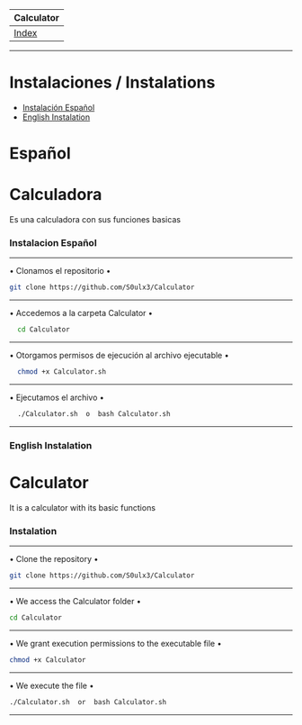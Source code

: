 | Calculator |
| ---------- |
|[Index](https://github.com/S0ulx3/Calculator/blob/main/Calculator.png)|

----------------------------------------------------------------
# Instalaciones / Instalations
- [Instalación Español](#instalacion-español)
- [English Instalation](#english-instalation)

# Español
# Calculadora
Es una calculadora con sus funciones basicas

### Instalacion Español
---------------------------------------------
• Clonamos el repositorio •
```bash
git clone https://github.com/S0ulx3/Calculator
```
-------------------------------------
• Accedemos a la carpeta Calculator •
```bash
  cd Calculator
```
---------------------------------------------
• Otorgamos permisos de ejecución al archivo ejecutable •
```bash
  chmod +x Calculator.sh
```
---------------------------------------------

• Ejecutamos el archivo •
```bash
  ./Calculator.sh  o  bash Calculator.sh
```
----------------------------------------

### English Instalation
# Calculator
It is a calculator with its basic functions

### Instalation
---------------------------------------------
• Clone the repository •
```bash
git clone https://github.com/S0ulx3/Calculator
```
-----------------------------------
• We access the Calculator folder •
```bash
cd Calculator
```
---------------------------------------
• We grant execution permissions to the executable file •
```bash
chmod +x Calculator
```
-----------------------------------------
• We execute the file •
```bash
./Calculator.sh  or  bash Calculator.sh
```
-----------------------------------------
